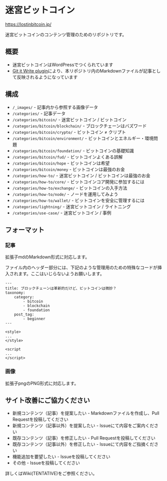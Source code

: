 # 迷宮ビットコイン

https://lostinbitcoin.jp/

迷宮ビットコインのコンテンツ管理のためのリポジトリです。

## 概要
- 迷宮ビットコインはWordPressでつくられています
- [Git it Write plugin](https://ja.wordpress.org/plugins/git-it-write/
)により、本リポジトリ内のMarkdownファイルが記事として反映されるようになっています


## 構成

- `/_images/` - 記事内から参照する画像データ
- `/categories/` - 記事データ
- `/categories/bitcoin/` - 迷宮ビットコイン / ビットコイン
- `/categories/bitcoin/blockchain/` - ブロックチェーンはバズワード
- `/categories/bitcoin/crypto/` - ビットコイン ≠ クリプト
- `/categories/bitcoin/environment/` - ビットコインとエネルギー・環境問題
- `/categories/bitcoin/foundation/` - ビットコインの基礎知識
- `/categories/bitcoin/fud/` - ビットコインよくある誤解
- `/categories/bitcoin/hope` - ビットコインは希望
- `/categories/bitcoin/money` - ビットコインは最強のお金
- `/categories/how-to/` - 迷宮ビットコイン / ビットコインは最強のお金
- `/categories/how-to/core/` - ビットコインコア開発に参加するには
- `/categories/how-to/exchange/` - ビットコインの入手方法
- `/categories/how-to/node/` - ノードを運用してみよう
- `/categories/how-to/wallet/` - ビットコインを安全に管理するには
- `/categories/lightning/` - 迷宮ビットコイン / ライトニング
- `/categories/use-case/` - 迷宮ビットコイン / 事例

## フォーマット
### 記事
拡張子mdのMarkdown形式に対応します。

ファイル内のヘッダー部分には、下記のような管理用のための特殊なコードが挿入されます。ここはいじらないようお願いします。

```
---
title: ブロックチェーンは革新的だけど、ビットコインは微妙？
taxonomy:
    category:
        - bitcoin
        - blockchain
        - foundation
    post_tag:
        - beginner
---

<style>
...
</style>

<script
...
</script>
```

### 画像
拡張子pngのPNG形式に対応します。


## サイト改善にご協力ください
- 新規コンテンツ（記事）を提案したい - Markdownファイルを作成し、Pull Requestを投稿してください
- 新規コンテンツ（記事以外）を提案したい - Issueにて内容をご案内ください
- 既存コンテンツ（記事）を修正したい - Pull Requestを投稿してください
- 既存コンテンツ（記事以外）を修正したい - Issueにて内容をご指摘ください
- 機能追加を要望したい - Issueを投稿してください
- その他 - Issueを投稿してください

詳しくはWiki(TENTATIVE)をご参照ください。


